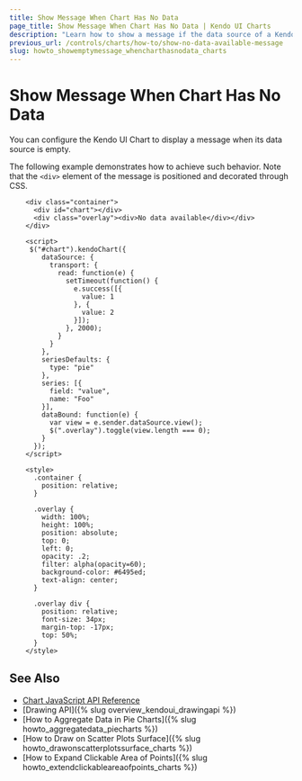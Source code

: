 ```yaml
---
title: Show Message When Chart Has No Data
page_title: Show Message When Chart Has No Data | Kendo UI Charts
description: "Learn how to show a message if the data source of a Kendo UI Chart is empty."
previous_url: /controls/charts/how-to/show-no-data-available-message
slug: howto_showemptymessage_whencharthasnodata_charts
---
```


# Show Message When Chart Has No Data

You can configure the Kendo UI Chart to display a message when its data source is empty.

The following example demonstrates how to achieve such behavior. Note that the `<div>` element of the message is positioned and decorated through CSS.

```dojo
    <div class="container">
      <div id="chart"></div>
      <div class="overlay"><div>No data available</div></div>
    </div>

    <script>  
     $("#chart").kendoChart({
        dataSource: {
          transport: {
            read: function(e) {
              setTimeout(function() {
                e.success([{
                  value: 1
                }, {
                  value: 2
                }]);
              }, 2000);
            }
          }
        },
        seriesDefaults: {
          type: "pie"
        },
        series: [{
          field: "value",
          name: "Foo"
        }],
        dataBound: function(e) {
          var view = e.sender.dataSource.view();
          $(".overlay").toggle(view.length === 0);
        }
      });
    </script>

	<style>
      .container {
        position: relative;
      }

      .overlay {
        width: 100%;
        height: 100%;
        position: absolute;
        top: 0;
        left: 0;
        opacity: .2;
        filter: alpha(opacity=60);
        background-color: #6495ed;      
        text-align: center;
      }

      .overlay div {
        position: relative;
        font-size: 34px;
        margin-top: -17px;
        top: 50%;
      }
    </style>
```

## See Also

* [Chart JavaScript API Reference](/api/javascript/dataviz/ui/chart)
* [Drawing API]({% slug overview_kendoui_drawingapi %})
* [How to Aggregate Data in Pie Charts]({% slug howto_aggregatedata_piecharts %})
* [How to Draw on Scatter Plots Surface]({% slug howto_drawonscatterplotssurface_charts %})
* [How to Expand Clickable Area of Points]({% slug howto_extendclickableareaofpoints_charts %})
